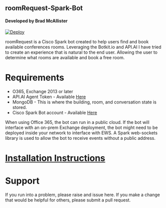 ## roomRequest-Spark-Bot
#### Developed by Brad McAllister
[![Deploy](https://www.herokucdn.com/deploy/button.svg)](https://heroku.com/deploy?template=https://github.com/jdarbonnel/OpenLabRepo)

roomRequest is a Cisco Spark bot created to help users find and book available conferences rooms. Leveraging the Botkit.io and API.AI I have tried to create an experience that is natural to the end user. Allowing the user to determine what rooms are available and book a free room.

# Requirements
* O365, Exchange 2013 or later
* API.AI Agent Token - Available [Here](https://api.ai)
* MongoDB - This is where the building, room, and conversation state is stored.
* Cisco Spark Bot account - Available [Here](https://developers.ciscospark.com)

When using Office 365, the bot can run in a public cloud. If the bot will interface with an on-prem Exchange deployment, the bot might need to be deployed inside your network to interface with EWS. A Spark web-sockets library is used to allow the bot to receive events without a public address.

# [Installation Instructions](https://github.com/bdm1981/roomRequest-Spark-Bot/wiki)

# Support
If you run into a problem, please raise and issue here. If you make a change that would be helpful for others, please submit a pull request.
